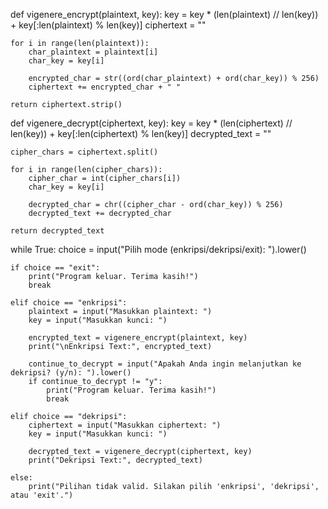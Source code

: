 def vigenere_encrypt(plaintext, key):
    key = key * (len(plaintext) // len(key)) + key[:len(plaintext) % len(key)]
    ciphertext = ""

    for i in range(len(plaintext)):
        char_plaintext = plaintext[i]
        char_key = key[i]
        
        encrypted_char = str((ord(char_plaintext) + ord(char_key)) % 256)
        ciphertext += encrypted_char + " "

    return ciphertext.strip()

def vigenere_decrypt(ciphertext, key):
    key = key * (len(ciphertext) // len(key)) + key[:len(ciphertext) % len(key)]
    decrypted_text = ""
    
    cipher_chars = ciphertext.split()

    for i in range(len(cipher_chars)):
        cipher_char = int(cipher_chars[i])
        char_key = key[i]
        
        decrypted_char = chr((cipher_char - ord(char_key)) % 256)
        decrypted_text += decrypted_char

    return decrypted_text

while True:
    choice = input("Pilih mode (enkripsi/dekripsi/exit): ").lower()

    if choice == "exit":
        print("Program keluar. Terima kasih!")
        break

    elif choice == "enkripsi":
        plaintext = input("Masukkan plaintext: ")
        key = input("Masukkan kunci: ")
        
        encrypted_text = vigenere_encrypt(plaintext, key)
        print("\nEnkripsi Text:", encrypted_text)

        continue_to_decrypt = input("Apakah Anda ingin melanjutkan ke dekripsi? (y/n): ").lower()
        if continue_to_decrypt != "y":
            print("Program keluar. Terima kasih!")
            break

    elif choice == "dekripsi":
        ciphertext = input("Masukkan ciphertext: ")
        key = input("Masukkan kunci: ")
        
        decrypted_text = vigenere_decrypt(ciphertext, key)
        print("Dekripsi Text:", decrypted_text)

    else:
        print("Pilihan tidak valid. Silakan pilih 'enkripsi', 'dekripsi', atau 'exit'.")
